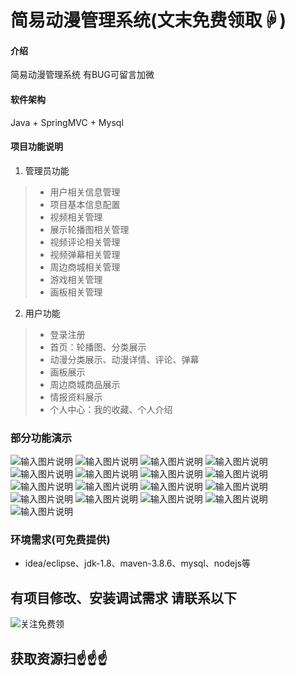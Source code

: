 # 简易动漫管理系统(文末免费领取☟)
> 
#### 介绍
简易动漫管理系统
有BUG可留言加微

#### 软件架构
Java + SpringMVC + Mysql

#### 项目功能说明

1.  管理员功能
> + 用户相关信息管理
> + 项目基本信息配置
> + 视频相关管理
> + 展示轮播图相关管理
> + 视频评论相关管理
> + 视频弹幕相关管理
> + 周边商城相关管理
> + 游戏相关管理
> + 画板相关管理
2.  用户功能
> + 登录注册
> + 首页：轮播图、分类展示
> + 动漫分类展示、动漫详情、评论、弹幕
> + 画板展示
> + 周边商城商品展示
> + 情报资料展示
> + 个人中心：我的收藏、个人介绍


### 部分功能演示
![输入图片说明](photo/1-1.png)
![输入图片说明](photo/1-2.png)
![输入图片说明](photo/1-3.png)
![输入图片说明](photo/1-4.png)
![输入图片说明](photo/1-5.png)
![输入图片说明](photo/1-6.png)
![输入图片说明](photo/1-7.png)
![输入图片说明](photo/1-8.png)
![输入图片说明](photo/1-9.png)
![输入图片说明](photo/2-1.png)
![输入图片说明](photo/2-2.png)
![输入图片说明](photo/2-3.png)
![输入图片说明](photo/2-4.png)
![输入图片说明](photo/2-5.png)
![输入图片说明](photo/2-6.png)
![输入图片说明](photo/2-7.png)
![输入图片说明](photo/2-8.png)

### 环境需求(可免费提供)
- idea/eclipse、jdk-1.8、maven-3.8.6、mysql、nodejs等


## 有项目修改、安装调试需求 请联系以下
![关注免费领](联系.png)

## 获取资源扫☝☝☝

